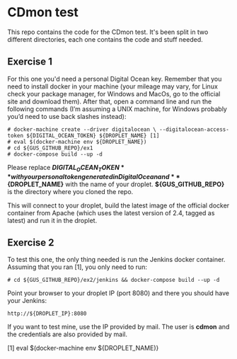 # CDmon test

This repo contains the code for the CDmon test. It's been split in two different directories, each one contains the code and stuff needed.

## Exercise 1

For this one you'd need a personal Digital Ocean key. Remember that you need to install docker in your machine (your mileage may vary, for Linux check your package manager, for Windows and MacOs, go to the official site and download them). After that, open a command line and run the following commands (I’m assuming a UNIX machine, for Windows probably you’d need to use back slashes instead):

```
# docker-machine create --driver digitalocean \ --digitalocean-access-token ${DIGITAL_OCEAN_TOKEN} ${DROPLET_NAME} [1]
# eval $(docker-machine env ${DROPLET_NAME})
# cd ${GUS_GITHUB_REPO}/ex1
# docker-compose build --up -d
```
Please replace **${DIGITAL_OCEAN_TOKEN}** with your personal token generated in Digital Ocean and **${DROPLET_NAME}** with the name of your droplet. **${GUS_GITHUB_REPO}** is the directory where you cloned the repo.

This will connect to your droplet, build the latest image of the official docker container from Apache (which uses the latest version of 2.4, tagged as latest) and run it in the droplet.

## Exercise 2

To test this one, the only thing needed is run the Jenkins docker container. Assuming that you ran [1], you only need to run:

```
# cd ${GUS_GITHUB_REPO}/ex2/jenkins && docker-compose build --up -d
```
Point your browser to your droplet IP (port 8080) and there you should have your Jenkins:

```
http://${DROPLET_IP}:8080
```
If you want to test mine, use the IP provided by mail. The user is **cdmon** and the credentials are also provided by mail.     

[1] eval $(docker-machine env ${DROPLET_NAME)}
